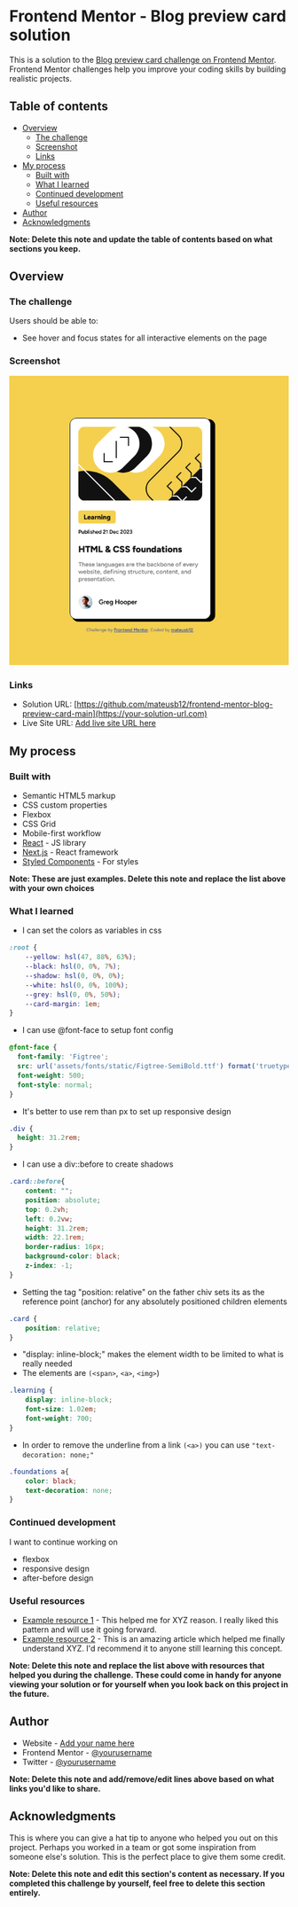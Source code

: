 # Frontend Mentor - Blog preview card solution

This is a solution to the [Blog preview card challenge on Frontend Mentor](https://www.frontendmentor.io/challenges/blog-preview-card-ckPaj01IcS). Frontend Mentor challenges help you improve your coding skills by building realistic projects.

## Table of contents

- [Overview](#overview)
  - [The challenge](#the-challenge)
  - [Screenshot](#screenshot)
  - [Links](#links)
- [My process](#my-process)
  - [Built with](#built-with)
  - [What I learned](#what-i-learned)
  - [Continued development](#continued-development)
  - [Useful resources](#useful-resources)
- [Author](#author)
- [Acknowledgments](#acknowledgments)

**Note: Delete this note and update the table of contents based on what sections you keep.**

## Overview

### The challenge

Users should be able to:

- See hover and focus states for all interactive elements on the page

### Screenshot

![](./design/screenshot.png)

### Links

- Solution URL: [https://github.com/mateusb12/frontend-mentor-blog-preview-card-main](https://your-solution-url.com)
- Live Site URL: [Add live site URL here](https://your-live-site-url.com)

## My process

### Built with

- Semantic HTML5 markup
- CSS custom properties
- Flexbox
- CSS Grid
- Mobile-first workflow
- [React](https://reactjs.org/) - JS library
- [Next.js](https://nextjs.org/) - React framework
- [Styled Components](https://styled-components.com/) - For styles

**Note: These are just examples. Delete this note and replace the list above with your own choices**

### What I learned

- I can set the colors as variables in css
```css
:root {
    --yellow: hsl(47, 88%, 63%);
    --black: hsl(0, 0%, 7%);
    --shadow: hsl(0, 0%, 0%);
    --white: hsl(0, 0%, 100%);
    --grey: hsl(0, 0%, 50%);
    --card-margin: 1em;
}
```
- I can use @font-face to setup font config
```css
@font-face {
  font-family: 'Figtree';
  src: url('assets/fonts/static/Figtree-SemiBold.ttf') format('truetype');
  font-weight: 500;
  font-style: normal;
}
```
- It's better to use rem than px to set up responsive design
```css
.div {
  height: 31.2rem;
}
```
- I can use a div::before to create shadows
```css
.card::before{
    content: "";
    position: absolute;
    top: 0.2vh;
    left: 0.2vw;
    height: 31.2rem;
    width: 22.1rem;
    border-radius: 16px;
    background-color: black;
    z-index: -1;
}
```
- Setting the tag "position: relative" on the father chiv sets its as the reference point (anchor) for any absolutely positioned children elements
```css
.card {
    position: relative;
}
```
- "display: inline-block;" makes the element width to be limited to what is really needed 
-  The elements are `(<span>`, `<a>`, `<img>`)
```css
.learning {
    display: inline-block;
    font-size: 1.02em;
    font-weight: 700;
}
```
- In order to remove the underline from a link `(<a>)` you can use `"text-decoration: none;"`
```css
.foundations a{
    color: black;
    text-decoration: none;
}
```


### Continued development

I want to continue working on
- flexbox
- responsive design
- after-before design

### Useful resources

- [Example resource 1](https://www.example.com) - This helped me for XYZ reason. I really liked this pattern and will use it going forward.
- [Example resource 2](https://www.example.com) - This is an amazing article which helped me finally understand XYZ. I'd recommend it to anyone still learning this concept.

**Note: Delete this note and replace the list above with resources that helped you during the challenge. These could come in handy for anyone viewing your solution or for yourself when you look back on this project in the future.**

## Author

- Website - [Add your name here](https://www.your-site.com)
- Frontend Mentor - [@yourusername](https://www.frontendmentor.io/profile/yourusername)
- Twitter - [@yourusername](https://www.twitter.com/yourusername)

**Note: Delete this note and add/remove/edit lines above based on what links you'd like to share.**

## Acknowledgments

This is where you can give a hat tip to anyone who helped you out on this project. Perhaps you worked in a team or got some inspiration from someone else's solution. This is the perfect place to give them some credit.

**Note: Delete this note and edit this section's content as necessary. If you completed this challenge by yourself, feel free to delete this section entirely.**
